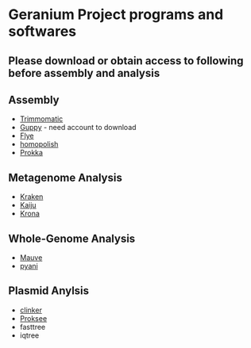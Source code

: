 # Geranium Project programs and softwares
## Please download or obtain access to following before assembly and analysis

## Assembly
- [Trimmomatic](https://github.com/usadellab/Trimmomatic)
- [Guppy](https://nanoporetech.com/community) - need account to download
- [Flye](https://github.com/fenderglass/Flye)
- [homopolish](https://github.com/ythuang0522/homopolish)
- [Prokka](https://github.com/tseemann/prokka)
## Metagenome Analysis
- [Kraken](http://ccb.jhu.edu/software/kraken/)
- [Kaiju](https://github.com/bioinformatics-centre/kaiju)
- [Krona](https://github.com/marbl/Krona/releases)
## Whole-Genome Analysis
- [Mauve](https://darlinglab.org/mauve/download.html)
- [pyani](https://github.com/widdowquinn/pyani)
## Plasmid Anylsis
- [clinker](https://github.com/gamcil/clinker)
- [Proksee](https://proksee.ca/)
- fasttree
- iqtree

